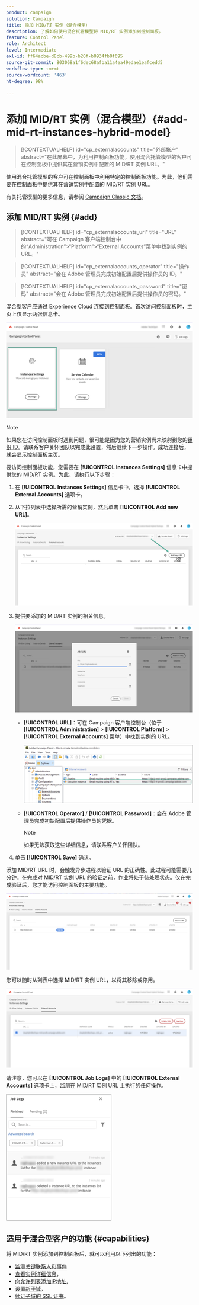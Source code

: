 ```yaml
---
product: campaign
solution: Campaign
title: 添加 MID/RT 实例（混合模型）
description: 了解如何使用混合托管模型将 MID/RT 实例添加到控制面板。
feature: Control Panel
role: Architect
level: Intermediate
exl-id: ff64acbe-d8cb-499b-b20f-b0934fb0f695
source-git-commit: 803068a1f6dec68afba11a4ea49edae1eafcedd5
workflow-type: tm+mt
source-wordcount: '463'
ht-degree: 98%

---
```


# 添加 MID/RT 实例（混合模型）{#add-mid-rt-instances-hybrid-model}

>[!CONTEXTUALHELP]
>id="cp_externalaccounts"
>title="外部帐户"
>abstract="在此屏幕中，为利用控制面板功能，使用混合托管模型的客户可在控制面板中提供其在营销实例中配置的 MID/RT 实例 URL。"

使用混合托管模型的客户可在控制面板中利用特定的控制面板功能。为此，他们需要在控制面板中提供其在营销实例中配置的 MID/RT 实例 URL。

有关托管模型的更多信息，请参阅 [Campaign Classic 文档](https://experienceleague.adobe.com/docs/campaign-classic/using/installing-campaign-classic/architecture-and-hosting-models/hosting-models-lp/hosting-models.html?lang=zh-Hans)。

## 添加 MID/RT 实例 {#add}

>[!CONTEXTUALHELP]
>id="cp_externalaccounts_url"
>title="URL"
>abstract="可在 Campaign 客户端控制台中的“Administration”>“Platform”>“External Accounts”菜单中找到实例的 URL。"

>[!CONTEXTUALHELP]
>id="cp_externalaccounts_operator"
>title="操作员"
>abstract="会在 Adobe 管理员完成初始配置后提供操作员的 ID。"

>[!CONTEXTUALHELP]
>id="cp_externalaccounts_password"
>title="密码"
>abstract="会在 Adobe 管理员完成初始配置后提供操作员的密码。"

混合型客户应通过 Experience Cloud 连接到控制面板。首次访问控制面板时，主页上仅显示两张信息卡。

![](assets/hybrid-homepage.png)

>[!NOTE]
>
>如果您在访问控制面板时遇到问题，很可能是因为您的营销实例尚未映射到您的[组织 ID](https://experienceleague.adobe.com/docs/core-services/interface/administration/organizations.html?lang=zh-Hans)。请联系客户关怀团队以完成此设置，然后继续下一步操作。成功连接后，就会显示控制面板主页。

要访问控制面板功能，您需要在 **[!UICONTROL Instances Settings]** 信息卡中提供您的 MID/RT 实例。为此，请执行以下步骤：

1. 在 **[!UICONTROL Instances Settings]** 信息卡中，选择 **[!UICONTROL External Accounts]** 选项卡。

1. 从下拉列表中选择所需的营销实例，然后单击 **[!UICONTROL Add new URL]**。

   ![](assets/external-account-addbutton.png)

1. 提供要添加的 MID/RT 实例的相关信息。

   ![](assets/external-account-add.png)

   * **[!UICONTROL URL]**：可在 Campaign 客户端控制台（位于 **[!UICONTROL Administration]** > **[!UICONTROL Platform]** > **[!UICONTROL External Accounts]** 菜单）中找到实例的 URL。

      ![](assets/external-account-url.png)

   * **[!UICONTROL Operator]** / **[!UICONTROL Password]**：会在 Adobe 管理员完成初始配置后提供操作员的凭据。

      >[!NOTE]
      >
      >如果无法获取这些详细信息，请联系客户关怀团队。

1. 单击 **[!UICONTROL Save]** 确认。

添加 MID/RT URL 时，会触发异步进程以验证 URL 的正确性。此过程可能需要几分钟。在完成对 MID/RT 实例 URL 的验证之前，作业将处于待处理状态。仅在完成验证后，您才能访问控制面板的主要功能。

![](assets/external-account-pending.png)

您可以随时从列表中选择 MID/RT 实例 URL，以将其移除或停用。

![](assets/external-account-edit.png)

请注意，您可以在 **[!UICONTROL Job Logs]** 中的 **[!UICONTROL External Accounts]** 选项卡上，监测在 MID/RT 实例 URL 上执行的任何操作。

![](assets/external-account-logs.png)

## 适用于混合型客户的功能 {#capabilities}

将 MID/RT 实例添加到控制面板后，就可以利用以下列出的功能：

* [监测关键联系人和事件](../../service-events/service-events.md)
* [查看实例详细信息](../../instances-settings/using/instance-details.md)，
* [向允许列表添加IP地址](../../instances-settings/using/ip-allow-listing-instance-access.md),
* [设置新子域](../../subdomains-certificates/using/setting-up-new-subdomain.md)，
* [续订子域的 SSL 证书](../../subdomains-certificates/using/renewing-subdomain-certificate.md)。
